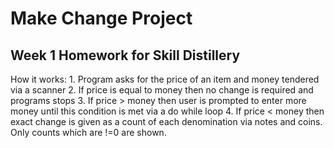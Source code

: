 # Make Change Project

## Week 1 Homework for Skill Distillery

How it works:
	1. Program asks for the price of an item and money tendered via a scanner
	2. If price is equal to money then no change is required and programs stops 
	3. If price > money then user is prompted to enter more money until this condition is met via a do while loop
	4. If price < money then exact change is given as a count of each denomination via notes and coins. Only counts which are !=0 are shown. 
	
